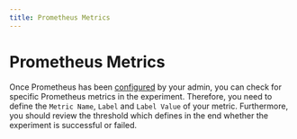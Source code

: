 ```yaml
---
title: Prometheus Metrics
---
```


# Prometheus Metrics

Once Prometheus has been [configured](../../install-and-configure/configure-monitoring/prometheus.md) by your admin, you can check for specific Prometheus metrics in the experiment. Therefore, you need to define the `Metric Name`, `Label` and `Label Value` of your metric. Furthermore, you should review the threshold which defines in the end whether the experiment is successful or failed.

